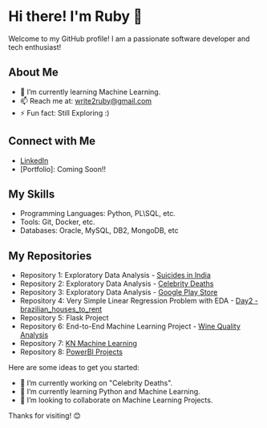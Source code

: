 # Hi there! I'm Ruby 👋
Welcome to my GitHub profile!
I am a passionate software developer and tech enthusiast!

## About Me
- 🌱 I’m currently learning Machine Learning.
- 📫 Reach me at: write2ruby@gmail.com
- ⚡ Fun fact: Still Exploring :)

## Connect with Me
- [LinkedIn](https://www.linkedin.com/in/ruby-u-42b13924/)
- [Portfolio]: Coming Soon!!

## My Skills
- Programming Languages: Python, PL\SQL, etc.
- Tools: Git, Docker, etc.
- Databases: Oracle, MySQL, DB2, MongoDB, etc

## My Repositories
- Repository 1: Exploratory Data Analysis - [Suicides in India](https://github.com/write2ruby/Suicides-in-India)
- Repository 2: Exploratory Data Analysis - [Celebrity Deaths](https://github.com/write2ruby/Celebrity-Deaths)
- Repository 3: Exploratory Data Analysis - [Google Play Store](https://github.com/write2ruby/Celebrity-Deaths)
- Repository 4: Very Simple Linear Regression Problem with EDA - [Day2 - brazilian_houses_to_rent](https://github.com/write2ruby/Day2-brazilian_houses_to_rent)
- Repository 5: Flask Project
- Repository 6: End-to-End Machine Learning Project - [Wine Quality Analysis]()
- Repository 7: [KN Machine Learning](https://github.com/write2ruby/MLRevision2025)
- Repository 8: [PowerBI Projects](https://github.com/write2ruby/CodebasicsSupplyChainFMCGDomain)

Here are some ideas to get you started:

- 🔭 I’m currently working on "Celebrity Deaths".
- 🌱 I’m currently learning Python and Machine Learning.
- 👯 I’m looking to collaborate on Machine Learning Projects.
  

Thanks for visiting! 😊
